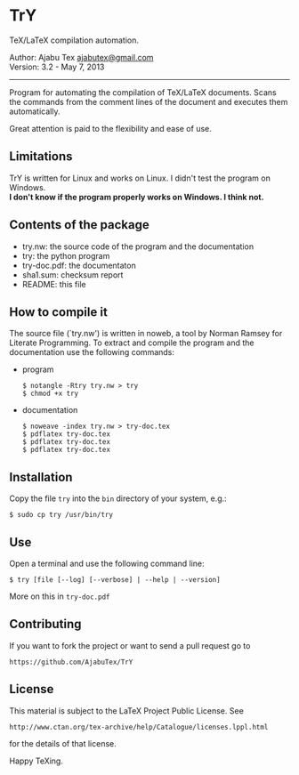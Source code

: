 TrY
===

TeX/LaTeX compilation automation.

Author: Ajabu Tex <ajabutex@gmail.com>  
Version: 3.2 - May 7, 2013

* * *

Program for automating the compilation of TeX/LaTeX documents. Scans the
commands from the comment lines of the document and executes them
automatically.

Great attention is paid to the flexibility and ease of use.


Limitations
-----------

TrY is written for Linux and works on Linux. I didn't test the program on
Windows.  
**I don't know if the program properly works on Windows. I think not.**


Contents of the package
-----------------------

*   try.nw: the source code of the program and the documentation
*   try: the python program
*   try-doc.pdf: the documentaton
*   sha1.sum: checksum report
*   README: this file


How to compile it
-----------------

The source file (`try.nw') is written in noweb, a tool by Norman Ramsey
for Literate Programming. To extract and compile the program and the
documentation use the following commands:

*   program

        $ notangle -Rtry try.nw > try
        $ chmod +x try

*   documentation

        $ noweave -index try.nw > try-doc.tex
        $ pdflatex try-doc.tex
        $ pdflatex try-doc.tex
        $ pdflatex try-doc.tex


Installation
------------

Copy the file `try` into the `bin` directory of your system, e.g.:

    $ sudo cp try /usr/bin/try


Use
---

Open a terminal and use the following command line:

    $ try [file [--log] [--verbose] | --help | --version]

More on this in `try-doc.pdf`


Contributing
------------

If you want to fork the project or want to send a pull request go to

    https://github.com/AjabuTex/TrY
    

License
-------

This material is subject to the LaTeX Project Public License. See

    http://www.ctan.org/tex-archive/help/Catalogue/licenses.lppl.html 

for the details of that license.


Happy TeXing.
